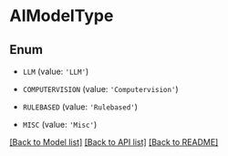 # AIModelType


## Enum

* `LLM` (value: `'LLM'`)

* `COMPUTERVISION` (value: `'Computervision'`)

* `RULEBASED` (value: `'Rulebased'`)

* `MISC` (value: `'Misc'`)

[[Back to Model list]](../README.md#documentation-for-models) [[Back to API list]](../README.md#documentation-for-api-endpoints) [[Back to README]](../README.md)


